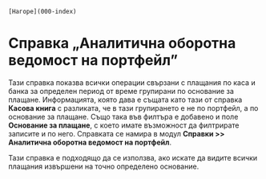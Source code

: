 ```{only} html
[Нагоре](000-index)
```

# Справка „Аналитична оборотна ведомост на портфейл”

Тази справка показва всички операции свързани с плащания по каса и банка
за определен период от време групирани по основание за плащане.
Информацията, която дава е същата като тази от справка **Касова
книга** с разликата, че в тази групирането е не по портфейл, а по
основание за плащане. Също така във филтъра е добавено и поле
**Основание за плащане**, с което имате възможност да филтрирате
записите и по него. Справката се намира в модул **Справки \>\>
Аналитична оборотна ведомост на портфейл**.

Тази справка е подходящо да се използва, ако искате да видите всички
плащания извършени на точно определено основание.